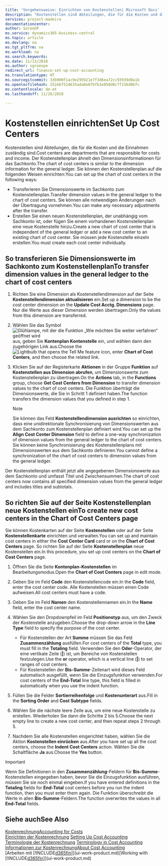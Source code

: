 ```yaml
---
title: 'Vorgehensweise: Einrichten von Kostenstellen| Microsoft Docs'
description: "Kostenstellen sind Abteilungen, die für die Kosten und die Einnahmen zuständig sind. Der Kostenstellenplan ähnelt den Dimensionsinformationen für das Sachkonto."
services: project-madeira
documentationcenter: 
author: SorenGP
ms.service: dynamics365-business-central
ms.topic: article
ms.devlang: na
ms.tgt_pltfrm: na
ms.workload: na
ms.search.keywords: 
ms.date: 11/13/2018
ms.author: sgroespe
redirect_url: finance-set-up-cost-accounting
ms.translationtype: HT
ms.sourcegitcommit: 33b900f1ac9e295921e7f3d6ea72cc93939d8a1b
ms.openlocfilehash: 252ebf514635ada8e07bfb1e950d0cff156d0bfc
ms.contentlocale: de-at
ms.lasthandoff: 11/26/2018

---
```

# <a name="set-up-cost-centers"></a><span data-ttu-id="64aa5-104">Kostenstellen einrichten</span><span class="sxs-lookup"><span data-stu-id="64aa5-104">Set Up Cost Centers</span></span>
<span data-ttu-id="64aa5-105">Kostenstellen sind Abteilungen, die für die Kosten und die Einnahmen zuständig sind.</span><span class="sxs-lookup"><span data-stu-id="64aa5-105">Cost centers are departments that are responsible for costs and income.</span></span> <span data-ttu-id="64aa5-106">Der Kostenstellenplan ähnelt den Dimensionsinformationen für das Sachkonto.</span><span class="sxs-lookup"><span data-stu-id="64aa5-106">The chart of cost centers is similar to the dimension information for the general ledger.</span></span> <span data-ttu-id="64aa5-107">Sie können den Kostenstellenplan auf die folgenden Weisen einrichten:</span><span class="sxs-lookup"><span data-stu-id="64aa5-107">You can set up the chart of cost centers in the following ways:</span></span>  

-   <span data-ttu-id="64aa5-108">Transferieren Sie Dimensionswerte im Sachkonto zum Kostenstellenplan.</span><span class="sxs-lookup"><span data-stu-id="64aa5-108">Transfer dimension values in the general ledger to the chart of cost centers.</span></span> <span data-ttu-id="64aa5-109">Sie können alle notwendigen Änderungen nach der Übertragung vornehmen.</span><span class="sxs-lookup"><span data-stu-id="64aa5-109">You can make any necessary adjustments after the transfer.</span></span>  
-   <span data-ttu-id="64aa5-110">Erstellen Sie einen neuen Kostenstellenplan, der unabhängig vom Sachkonto ist, oder fügen Sie einem vorhandenen Kostenstellenplan eine neue Kostenstelle hinzu.</span><span class="sxs-lookup"><span data-stu-id="64aa5-110">Create a new chart of cost center that is independent of the general ledger or add a new cost center to an existing chart of cost center.</span></span> <span data-ttu-id="64aa5-111">Sie müssen jede Kostenstelle einzeln erstellen.</span><span class="sxs-lookup"><span data-stu-id="64aa5-111">You must create each cost center individually.</span></span>  

## <a name="to-transfer-dimension-values-in-the-general-ledger-to-the-chart-of-cost-centers"></a><span data-ttu-id="64aa5-112">So transferieren Sie Dimensionswerte im Sachkonto zum Kostenstellenplan</span><span class="sxs-lookup"><span data-stu-id="64aa5-112">To transfer dimension values in the general ledger to the chart of cost centers</span></span>  
1.  <span data-ttu-id="64aa5-113">Richten Sie eine Dimension als Kostenstellendimension auf der Seite **Kostenstellendimension aktualisieren** ein.</span><span class="sxs-lookup"><span data-stu-id="64aa5-113">Set up a dimension to be the cost center dimension on the **Update Cost Acctg. Dimensions** page.</span></span> <span data-ttu-id="64aa5-114">Nur die Werte aus dieser Dimension werden übertragen.</span><span class="sxs-lookup"><span data-stu-id="64aa5-114">Only the values from this dimension are transferred.</span></span>  
2.  <span data-ttu-id="64aa5-115">Wählen Sie das Symbol ![Glühlampe, mit der die Funktion „Wie möchten Sie weiter verfahren“ geöffnet wird](media/ui-search/search_small.png "Wie möchten Sie weiter verfahren?") aus, geben Sie **Kontenplan Kontenstelle** ein, und wählen dann den zugehörigen Link aus.</span><span class="sxs-lookup"><span data-stu-id="64aa5-115">Choose the ![Lightbulb that opens the Tell Me feature](media/ui-search/search_small.png "Tell me what you want to do") icon, enter **Chart of Cost Centers**, and then choose the related link.</span></span>  
3.  <span data-ttu-id="64aa5-116">Klicken Sie auf der Registerkarte **Aktionen** in der Gruppe **Funktion** auf **Kostenstellen aus Dimension abrufen**, um Dimensionswerte zum Kostenstellenplan zu übertragen.</span><span class="sxs-lookup"><span data-stu-id="64aa5-116">On the **Actions** tab, in the **Functions** group, choose **Get Cost Centers from Dimension** to transfer dimension values to the chart of cost centers.</span></span> <span data-ttu-id="64aa5-117">Die Funktion überträgt die Dimensionswerte, die Sie in Schritt 1 definiert haben.</span><span class="sxs-lookup"><span data-stu-id="64aa5-117">The function transfers the dimension values that you defined in step 1.</span></span>  

    > [!NOTE]  
    >  <span data-ttu-id="64aa5-118">Sie können das Feld **Kostenstellendimension ausrichten** so einrichten, dass eine unidirektionale Synchronisierung von Dimensionswerten aus dem Sachkonto zum Kostenstellenplan definiert wird.</span><span class="sxs-lookup"><span data-stu-id="64aa5-118">You can set up the **Align Cost Center Dimension**  field to define a one-way synchronization of dimension values from the general ledger to the chart of cost centers.</span></span> <span data-ttu-id="64aa5-119">Sie können keine Synchronisierung des Kostenstellenplans mit Dimensionswerten aus dem Sachkonto definieren.</span><span class="sxs-lookup"><span data-stu-id="64aa5-119">You cannot define a synchronization of the chart of cost centers to dimension values from the general ledger.</span></span>  

<span data-ttu-id="64aa5-120">Der Kostenstellenplan enthält jetzt alle angegebenen Dimensionswerte aus dem Sachkonto und umfasst Titel und Zwischensummen.</span><span class="sxs-lookup"><span data-stu-id="64aa5-120">The chart of cost centers now contains all specified dimension values from the general ledger and includes titles and subtotals.</span></span>  

## <a name="to-create-new-cost-centers-in-the-chart-of-cost-centers-page"></a><span data-ttu-id="64aa5-121">So richten Sie auf der Seite Kostenstellenplan neue Kostenstellen ein</span><span class="sxs-lookup"><span data-stu-id="64aa5-121">To create new cost centers in the Chart of Cost Centers page</span></span>  
<span data-ttu-id="64aa5-122">Sie können Kostenkarten auf der Seite **Kostenstellen** oder auf der Seite **Kostenstellenkarte** einrichten und verwalten.</span><span class="sxs-lookup"><span data-stu-id="64aa5-122">You can set up and maintain cost centers in either the **Cost Center Card** card or on the **Chart of Cost Centers** page.</span></span> <span data-ttu-id="64aa5-123">So richten Sie auf der Seite **Kostenstellenplan** neue Kostenstellen ein.</span><span class="sxs-lookup"><span data-stu-id="64aa5-123">In this procedure, you set up cost centers on the **Chart of Cost Centers** page.</span></span>  

1. <span data-ttu-id="64aa5-124">Öffnen Sie die Seite **Kontenplan-Kostenstellen** im Bearbeitungsmodus.</span><span class="sxs-lookup"><span data-stu-id="64aa5-124">Open the **Chart of Cost Centers** page in edit mode.</span></span>  
2. <span data-ttu-id="64aa5-125">Geben Sie im Feld **Code** den Kostenstellencode ein.</span><span class="sxs-lookup"><span data-stu-id="64aa5-125">In the **Code** field, enter the cost center code.</span></span> <span data-ttu-id="64aa5-126">Alle Kostenstellen müssen einen Code aufweisen.</span><span class="sxs-lookup"><span data-stu-id="64aa5-126">All cost centers must have a code.</span></span>  
3. <span data-ttu-id="64aa5-127">Geben Sie im Feld **Namen** den Kostenstellennamen ein.</span><span class="sxs-lookup"><span data-stu-id="64aa5-127">In the **Name** field, enter the cost center name.</span></span>  
4. <span data-ttu-id="64aa5-128">Wählen Sie den Dropdownpfeil im Feld **Positionstyp** aus, um den Zweck der Kostenstelle anzugeben.</span><span class="sxs-lookup"><span data-stu-id="64aa5-128">Choose the drop-down arrow in the **Line Type** field to specify the purpose of the cost center.</span></span>  

    - <span data-ttu-id="64aa5-129">Für Kostenstellen der Art **Summe** müssen Sie das Feld **Zusammenzählung** ausfüllen.</span><span class="sxs-lookup"><span data-stu-id="64aa5-129">For cost centers of the **Total** type, you must fill in the **Totaling** field.</span></span> <span data-ttu-id="64aa5-130">Verwenden Sie den **Oder**-Operator, der eine vertikale Zeile (**&#124;**) ist, um Bereiche von Kostenstellen festzulegen.</span><span class="sxs-lookup"><span data-stu-id="64aa5-130">Use the **or** operator, which is a vertical line (**&#124;**) to set ranges of cost centers.</span></span>  
    - <span data-ttu-id="64aa5-131">Für Kostenstellen der **Bis-Summe**-Zeilenart wird dieses Feld automatisch ausgefüllt, wenn Sie die Einzugsfunktion verwenden.</span><span class="sxs-lookup"><span data-stu-id="64aa5-131">For cost centers of the **End-Total** line type, this field is filled in automatically when you use the indent function.</span></span>  
5.  <span data-ttu-id="64aa5-132">Füllen Sie die Felder **Sortierreihenfolge** und **Kostenunterart** aus.</span><span class="sxs-lookup"><span data-stu-id="64aa5-132">Fill in the **Sorting Order** and **Cost Subtype** fields.</span></span>  
6.  <span data-ttu-id="64aa5-133">Wählen Sie die nächste leere Zeile aus, um eine neue Kostenstelle zu erstellen. Wiederholen Sie dann die Schritte 2 bis 5.</span><span class="sxs-lookup"><span data-stu-id="64aa5-133">Choose the next empty line to create a new cost center, and then repeat steps 2 through 5.</span></span>  
7.  <span data-ttu-id="64aa5-134">Nachdem Sie alle Kostenstellen eingerichtet haben, wählen Sie die Aktion **Kostenstellen einrücken** aus.</span><span class="sxs-lookup"><span data-stu-id="64aa5-134">After you have set up all the cost centers, choose the **Indent Cost Centers** action.</span></span> <span data-ttu-id="64aa5-135">Wählen Sie die Schaltfläche **Ja** aus.</span><span class="sxs-lookup"><span data-stu-id="64aa5-135">Choose the **Yes** button.</span></span>  

> [!IMPORTANT]  
>  <span data-ttu-id="64aa5-136">Wenn Sie Definitionen in den **Zusammenzählung**-Feldern für **Bis-Summe**-Kostenstellen eingegeben haben, bevor Sie die Einzugsfunktion ausführen, müssen Sie sie noch einmal eingeben.</span><span class="sxs-lookup"><span data-stu-id="64aa5-136">If you have entered definitions in the **Totaling** fields for **End-Total** cost centers before you run the indent function, then you must enter them again.</span></span> <span data-ttu-id="64aa5-137">Die Funktion überschreibt die Werte in allen **Bis-Summe**-Feldern.</span><span class="sxs-lookup"><span data-stu-id="64aa5-137">The function overwrites the values in all **End-Total** fields.</span></span>  

## <a name="see-also"></a><span data-ttu-id="64aa5-138">Siehe auch</span><span class="sxs-lookup"><span data-stu-id="64aa5-138">See Also</span></span>  
[<span data-ttu-id="64aa5-139">Kostenrechnung</span><span class="sxs-lookup"><span data-stu-id="64aa5-139">Accounting for Costs</span></span>](finance-manage-cost-accounting.md)  
<span data-ttu-id="64aa5-140">[Einrichten der Kostenrechnung](finance-set-up-cost-accounting.md) </span><span class="sxs-lookup"><span data-stu-id="64aa5-140">[Setting Up Cost Accounting](finance-set-up-cost-accounting.md) </span></span>  
<span data-ttu-id="64aa5-141">[Terminologie der Kostenrechnung](finance-terminology-in-cost-accounting.md) </span><span class="sxs-lookup"><span data-stu-id="64aa5-141">[Terminology in Cost Accounting](finance-terminology-in-cost-accounting.md) </span></span>  
[<span data-ttu-id="64aa5-142">Informationen zur Kostenrechnung</span><span class="sxs-lookup"><span data-stu-id="64aa5-142">About Cost Accounting</span></span>](finance-about-cost-accounting.md)  
<span data-ttu-id="64aa5-143">[Arbeiten mit [!INCLUDE[d365fin](includes/d365fin_md.md)]](ui-work-product.md)</span><span class="sxs-lookup"><span data-stu-id="64aa5-143">[Working with [!INCLUDE[d365fin](includes/d365fin_md.md)]](ui-work-product.md)</span></span>

